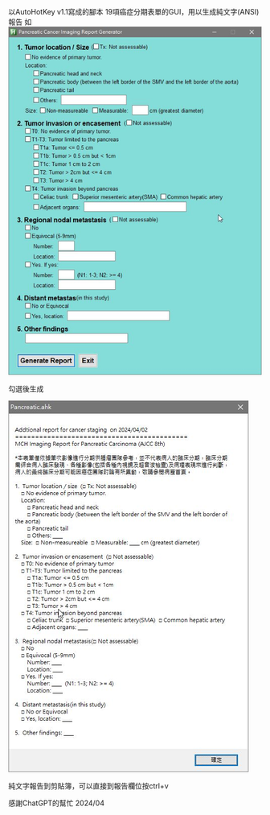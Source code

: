 以AutoHotKey v1.1寫成的腳本
19項癌症分期表單的GUI，用以生成純文字(ANSI)報告
如
![這是示範圖](/pancreas00.jpg)

勾選後生成

![這是示範圖](/pancreas01.jpg)

純文字報告到剪貼簿，可以直接到報告欄位按ctrl+v

感謝ChatGPT的幫忙
2024/04
